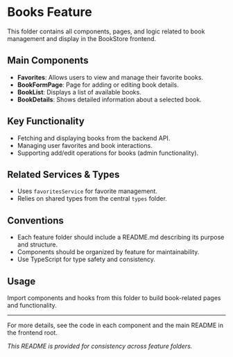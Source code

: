 # Books Feature

This folder contains all components, pages, and logic related to book management and display in the BookStore frontend.

## Main Components
- **Favorites**: Allows users to view and manage their favorite books.
- **BookFormPage**: Page for adding or editing book details.
- **BookList**: Displays a list of available books.
- **BookDetails**: Shows detailed information about a selected book.

## Key Functionality
- Fetching and displaying books from the backend API.
- Managing user favorites and book interactions.
- Supporting add/edit operations for books (admin functionality).

## Related Services & Types
- Uses `favoritesService` for favorite management.
- Relies on shared types from the central `types` folder.

## Conventions
- Each feature folder should include a README.md describing its purpose and structure.
- Components should be organized by feature for maintainability.
- Use TypeScript for type safety and consistency.

## Usage
Import components and hooks from this folder to build book-related pages and functionality.

---
For more details, see the code in each component and the main README in the frontend root.

_This README is provided for consistency across feature folders._
